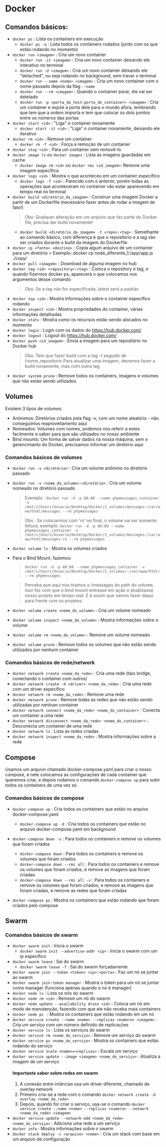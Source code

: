 # Docker

## Comandos básicos:
- ```docker ps``` : Lista os containers em execução
    - ```docker ps -a``` : Lista todos os containers rodados (junto com os que estão rodando no momento)
- ```docker run <imagem>``` : Cria um novo container
    - ```docker run -it <imagem>``` : Cria um novo container deixando ele interativo no terminal
    - ```docker run -d <imagem>``` : Cria um novo container deixando ele "detached", ou seja rodando no background, sem travar o terminal
    - ```docker run --name <nome> <imagem>``` : Cria um novo container com o nome passado depois da flag ```--name```
    - ```docker run --rm <imagem>``` : Quando o container parar, ele vai ser deletado
    - ```docker run -p <porta_do_host:porta_do_container> <imagem>``` : Cria um container e expõe a porta dele para o mundo afora, lembrando que tem que a ordem importa e tem que colocar os dois pontos entre os números das portas
- ```docker start <id>``` : "Liga" o container novamente
    - ```docker start -it <id>``` : "Liga" o container novamente, deixando ele iterativo
- ```docker rm <id>``` : Remove um container
    - ```docker rm -f <id>``` : Força a remoção de um container
- ```docker stop <id>``` : Para um container sem removê-lo
- ```docker image ls``` ou ```docker images``` : Lista as imagens guardadas em cache
    - ```docker image rm <id>``` ou ```docker rmi <id_imagem>```: Remove uma imagem específica
- ```docker logs <id>``` : Mostra o que aconteceu em um container específico
    - ```docker logs -f <id>``` : Parecido com o anterior, porém todas as operações que aconteceram no container vão estar aparecendo em tempo real no terminal
- ```docker build <diretório_da_imagem>``` : Construir uma imagem Docker a partir de um Dockerfile (necessário fazer antes de rodar a imagem de fato!)
    > Obs: Qualquer alteração em um arquivo que faz parte do Docker file, precisa dar build novamente!
    - ```docker build <diretório_da_imagem> -t <repo>:<tag>``` : Semelhante ao comando básico, com diferença é que o repositório e a tag vão ser criados durante o build da imagem do Dockerfile
- ```docker cp <fonte> <destino>``` : Copia algum arquivo de um container para um diretório
        > Exemplo: docker cp node_diferente_1:/app/app.js ./copy/
- ```docker pull <imagem>``` : Download de alguma imagem no hub
- ```docker tag <id> <repository>:<tag>``` : Coloca o repository e tag, e quando fizermos docker ps, aparecerá o que colocamos nos argumentos desse comando
    > Obs: Se a tag não for especificada, latest será a padrão
- ```docker top <id>``` : Mostra informações sobre o container específico rodando
- ```docker inspect <id>``` : Mostra propriedades do container, várias informações detalhadas
- ```docker stats``` : Mostra como os recursos estão sendo alocados no momento
- ```docker login``` : Login com os dados do https://hub.docker.com/
- ```docker logout``` : Logout do https://hub.docker.com/
- ```docker push <id_imagem>``` : Envia a imagem para um repositório no Docker hub
    > Obs: Tem que fazer build com a tag -t seguido de <username>/nome_repositorio
    > Para atualizar uma imagem, devemos fazer a build novamente, mas com outra tag
- ```docker system prune``` : Remove todos os containers, imagens e volumes que não estão sendo utilizados
## Volumes

Existem 3 tipos de volumes:
- Anônimos: Diretórios criados pela flag -v, com um nome aleatório - não conseguimos reaproveitamento aqui
- Nomeados: Volumes com nomes, podemos nos referir a estes facilmente e saber para que são utilizados no nosso ambiente
- Bind mounts: Um forma de salvar dados na nossa máquina, sem o gerencimanto do Docker, precisamos informar um diretório aqui

### Comandos básicos de volumes
- ```docker run -v <diretório>``` : Cria um volume anônimo no diretório passado
- ```docker run -v <nome_do_volume>:<diretório>``` : Cria um volume nomeado no diretório passado
    > Exemplo : ```docker run -d -p 80:80 --name phpmessages_container -v /mnt/c/Users/Usuario/Desktop/Docker/2_volumes/messages:/var/www/html/messages --rm phpmessages```

    > Obs : Se colocarmos com 'ro' no final, o volume vai ser somente leitura, exemplo: ```docker run -d -p 80:80 --name phpmessages_container -v /mnt/c/Users/Usuario/Desktop/Docker/2_volumes/messages:/var/www/html/messages:ro --rm phpmessages```

- ```docker volume ls``` : Mostra os volumes criados

- Para o Bind Mount, fazemos: 
    > ```docker run -d -p 80:80 --name phpmessages_container -v /mnt/c/Users/Usuario/Desktop/Docker/2_volumes/:/var/www/html/ --rm phpmessages```
    
    > Perceba que aqui nós tiramos o /messages do path do volume, isso fez com que o bind mount entrasse em ação e atualizasse nosso projeto em tempo real. E é assim que vamos fazer daqui para frente com os projetos.
- ```docker volume create <nome_do_volume>``` : Cria um volume nomeado
- ```docker volume inspect <nome_do_volume>``` : Mostra informações sobre o volume
- ```docker volume rm <nome_do_volume>``` : Remove um volume nomeado
- ```docker volume prune``` : Remove todos os volumes que não estão sendo utilizados por nenhum container

### Comandos básicos de rede/network
- ```docker network create <nome_da_rede>``` : Cria uma rede (tipo bridge, conectando o container com outros)
- ```docker network create -d <driver> <nome_da_rede>``` : Cria uma rede com um driver específico
- ```docker network rm <nome_da_rede>``` : Remove uma rede
- ```docker network prune``` : Remove todas as redes que não estão sendo utilizadas por nenhum container
- ```docker network connect <nome_da_rede> <nome_do_container>``` : Conecta um container a uma rede
- ```docker network disconnect <nome_da_rede> <nome_do_container>``` : Desconecta um container de uma rede
- ```docker network ls``` : Lista as redes criadas
- ```docker network inspect <nome_da_rede>``` : Mostra informações sobre a rede

## Compose

Usamos um arquivo chamado docker-compose.yaml para criar o nosso compose, e nele colocamos as configurações de cada container que queremos criar, e depois rodamos o comando ```docker-compose up``` para subir todos os containers de uma vez só.

### Comandos básicos de compose

- ```docker-compose up``` : Cria todos os containers que estão no arquivo docker-compose.yaml
    - ```docker-compose up -d``` : Cria todos os containers que estão no arquivo docker-compose.yaml em background

- ```docker-compose down -v``` : Para todos os containers e remove os volumes que foram criados
    - ```docker-compose down``` : Para todos os containers e remove os volumes que foram criados
    - ```docker-compose down --rmi all``` : Para todos os containers e remove os volumes que foram criados, e remove as imagens que foram criadas
    - ```docker-compose down --rmi all -v``` : Para todos os containers e remove os volumes que foram criados, e remove as imagens que foram criadas, e remove as redes que foram criadas

- ```docker-compose ps``` : Mostra os containers que estão rodando que foram criados pelo compose

## Swarm

### Comandos básicos de swarm

- ```docker swarm init``` : Inicia o swarm
    - ```docker swarm init --advertise-addr <ip>``` : Inicia o swarm com um ip específico
- ```docker swarm leave``` : Sai do swarm
    - ```docker swarm leave -f``` : Sai do swarm forçadamente
- ```docker swarm join --token <token> <ip>:<porta>``` : Faz um nó se juntar ao swarm
- ```docker swarm join-token manager``` : Mostra o token para um nó se juntar como manager (funciona apenas quando o nó é manager)
- ```docker node ls``` : Lista os nós do swarm
- ```docker node rm <id>``` : Remove um nó do swarm 
- ```docker node update --availability drain <id>``` : Coloca um nó em modo de manutenção, fazendo com que ele não receba mais containers
- ```docker node ps ``` : Mostra os containers que estão rodando em um nó
- ```docker service create --name <nome> --replicas <numero> <imagem>``` : Cria um serviço com um número definido de replicações 
- ```docker service ls``` : Lista os serviços do swarm
- ```docker service rm <nome_do_serviço>``` : Remove um serviço do swarm
- ```docker service ps <nome_do_serviço>``` : Mostra os containers que estão rodando do serviço
- ```docker service scale <nome>=<replicas>``` : Escala um serviço
- ```docker service update --image <imagem> <nome_do_serviço>``` : Atualiza a imagem de um serviço
    #### Importante saber sobre redes em swarm
    1. A conexão entre intâncias usa um driver diferente, chamado de overlay network
    2. Primeiro cria-se a rede com o comando ```docker network create -d overlay <nome_da_rede>```
    3. Depois, quando for criar o serviço, usa-se o comando ```docker service create --name <nome> --replicas <numero> --network <nome_da_rede> <imagem>```
- ```docker service update --network-add <nome_da_rede> <nome_do_serviço>``` : Adiciona uma rede a um serviço
- ```docker info``` : Mostra informações sobre o swarm
- ```docker stack deploy -c <arquivo> <nome>``` : Cria um stack com base em um arquivo de configuração
